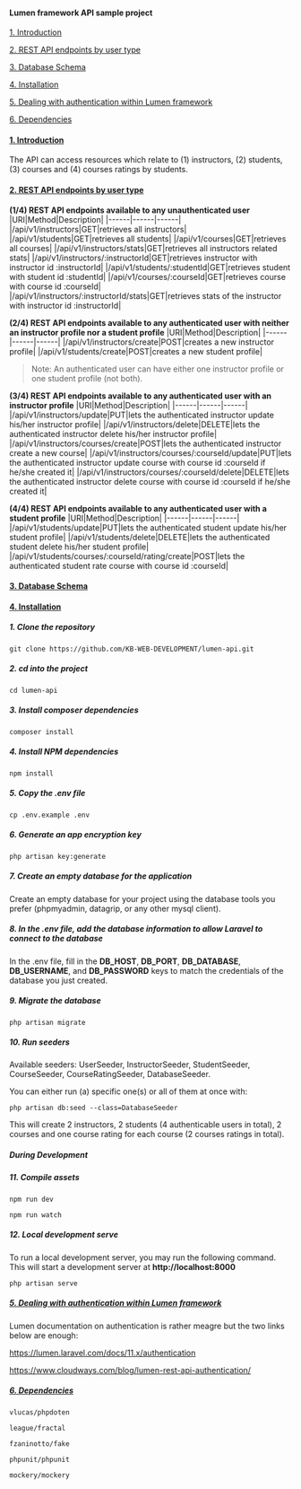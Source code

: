 #### Lumen framework API sample project
[1. Introduction](#introduction)

[2. REST API endpoints by user type](#rest-api-by-user-type)

[3. Database Schema](#database-schema)

[4. Installation](#installation)

[5. Dealing with authentication within Lumen framework](#authentication)

[6. Dependencies](#dependencies)

#### [1. Introduction](#introduction)
The API can access resources which relate to (1)  instructors, (2) students, (3) courses and (4) courses ratings by students.
#### [2. REST API endpoints by user type](#rest-api-by-user-type)
**(1/4) REST API endpoints available to any unauthenticated user**
|URI|Method|Description|
|------|------|------|
|/api/v1/instructors|GET|retrieves all instructors|
|/api/v1/students|GET|retrieves all students|
|/api/v1/courses|GET|retrieves all courses|
|/api/v1/instructors/stats|GET|retrieves all instructors related stats|
|/api/v1/instructors/:instructorId|GET|retrieves instructor with instructor id :instructorId|
|/api/v1/students/:studentId|GET|retrieves student with student id :studentId|
|/api/v1/courses/:courseId|GET|retrieves course with course id :courseId|
|/api/v1/instructors/:instructorId/stats|GET|retrieves stats of the instructor with instructor id :instructorId|


**(2/4) REST API endpoints available to any authenticated user with neither an instructor profile nor a student profile**
|URI|Method|Description|
|------|------|------|
|/api/v1/instructors/create|POST|creates a new instructor profile|
|/api/v1/students/create|POST|creates a new student profile|

> Note: An authenticated user can have either one instructor profile or one student profile (not both).  

**(3/4) REST API endpoints available to any authenticated user with an instructor profile**
|URI|Method|Description|
|------|------|------|
|/api/v1/instructors/update|PUT|lets the authenticated instructor update his/her instructor profile|
|/api/v1/instructors/delete|DELETE|lets the authenticated instructor delete his/her instructor profile|
|/api/v1/instructors/courses/create|POST|lets the authenticated instructor create a new course|
|/api/v1/instructors/courses/:courseId/update|PUT|lets the authenticated instructor update course with course id :courseId if he/she created it|
|/api/v1/instructors/courses/:courseId/delete|DELETE|lets the authenticated instructor delete course with course id :courseId if he/she created it|

**(4/4) REST API endpoints available to any authenticated user with a student profile**
|URI|Method|Description|
|------|------|------|
|/api/v1/students/update|PUT|lets the authenticated student update his/her student profile|
|/api/v1/students/delete|DELETE|lets the authenticated student delete his/her student profile|
|/api/v1/students/courses/:courseId/rating/create|POST|lets the authenticated student rate course with course id :courseId|

#### [3. Database Schema](#database-schema)

#### [4. Installation](#installation)

##### 1. Clone the repository

`git clone https://github.com/KB-WEB-DEVELOPMENT/lumen-api.git`

##### 2. cd into the project

`cd lumen-api`

##### 3. Install composer dependencies

`composer install`

##### 4. Install NPM dependencies

`npm install`

##### 5. Copy the .env file

`cp .env.example .env`

##### 6. Generate an app encryption key

`php artisan key:generate`

##### 7. Create an empty database for the application

Create an empty database for your project using the database tools you prefer (phpmyadmin, datagrip, or any other mysql client).

#####  8. In the .env file, add the database information to allow Laravel to connect to the database

In the .env file, fill in the **DB_HOST**, **DB_PORT**, **DB_DATABASE**, **DB_USERNAME**, and **DB_PASSWORD** keys to match the credentials of the database you just created.

##### 9. Migrate the database

`php artisan migrate`

##### 10. Run seeders

Available seeders: UserSeeder, InstructorSeeder, StudentSeeder, CourseSeeder, CourseRatingSeeder, DatabaseSeeder.

You can either run (a) specific one(s) or all of them at once with:

`php artisan db:seed --class=DatabaseSeeder`

This will create 2 instructors, 2 students (4 authenticable users in total), 2 courses and one course rating for each course (2 courses ratings in total).

##### During Development
##### 11. Compile assets

`npm run dev`

`npm run watch`
##### 12. Local development serve

To run a local development server, you may run the following command. This will start a development server at **http://localhost:8000**

`php artisan serve`

##### [5. Dealing with authentication within Lumen framework](#authentication)

Lumen documentation on authentication is rather meagre but 
the two links below are enough:

https://lumen.laravel.com/docs/11.x/authentication

https://www.cloudways.com/blog/lumen-rest-api-authentication/

##### [6. Dependencies](#dependencies)


`vlucas/phpdoten`

`league/fractal`

`fzaninotto/fake`

`phpunit/phpunit`

`mockery/mockery`

